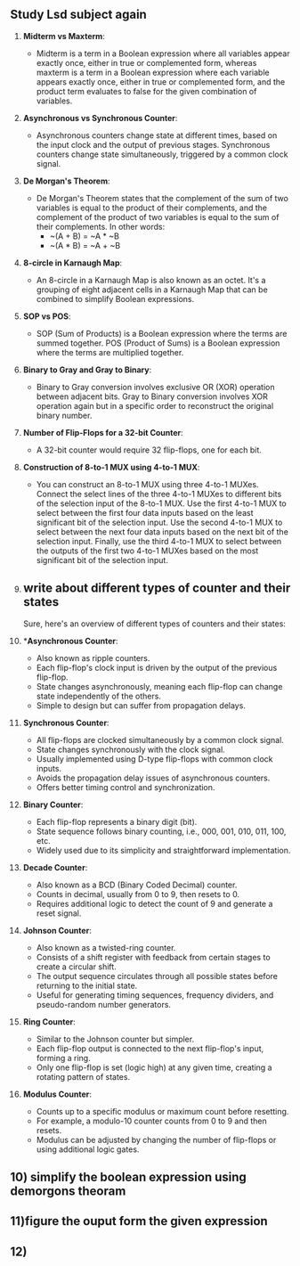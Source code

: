 ## Study Lsd subject again 

1. **Midterm vs Maxterm**:
   - Midterm is a term in a Boolean expression where all variables appear exactly once, either in true or complemented form, whereas maxterm is a term in a Boolean expression where each variable appears exactly once, either in true or complemented form, and the product term evaluates to false for the given combination of variables.

2. **Asynchronous vs Synchronous Counter**:
   - Asynchronous counters change state at different times, based on the input clock and the output of previous stages. Synchronous counters change state simultaneously, triggered by a common clock signal.

3. **De Morgan's Theorem**:
   - De Morgan's Theorem states that the complement of the sum of two variables is equal to the product of their complements, and the complement of the product of two variables is equal to the sum of their complements. In other words:
     - ~(A + B) = ~A * ~B
     - ~(A * B) = ~A + ~B

4. **8-circle in Karnaugh Map**:
   - An 8-circle in a Karnaugh Map is also known as an octet. It's a grouping of eight adjacent cells in a Karnaugh Map that can be combined to simplify Boolean expressions.

5. **SOP vs POS**:
   - SOP (Sum of Products) is a Boolean expression where the terms are summed together. POS (Product of Sums) is a Boolean expression where the terms are multiplied together.

6. **Binary to Gray and Gray to Binary**:
   - Binary to Gray conversion involves exclusive OR (XOR) operation between adjacent bits. Gray to Binary conversion involves XOR operation again but in a specific order to reconstruct the original binary number.

7. **Number of Flip-Flops for a 32-bit Counter**:
   - A 32-bit counter would require 32 flip-flops, one for each bit.

8. **Construction of 8-to-1 MUX using 4-to-1 MUX**:
   - You can construct an 8-to-1 MUX using three 4-to-1 MUXes. Connect the select lines of the three 4-to-1 MUXes to different bits of the selection input of the 8-to-1 MUX. Use the first 4-to-1 MUX to select between the first four data inputs based on the least significant bit of the selection input. Use the second 4-to-1 MUX to select between the next four data inputs based on the next bit of the selection input. Finally, use the third 4-to-1 MUX to select between the outputs of the first two 4-to-1 MUXes based on the most significant bit of the selection input.

9. ## write about different types of counter and their states
    Sure, here's an overview of different types of counters and their states:

1. ***Asynchronous Counter**:
   - Also known as ripple counters.
   - Each flip-flop's clock input is driven by the output of the previous flip-flop.
   - State changes asynchronously, meaning each flip-flop can change state independently of the others.
   - Simple to design but can suffer from propagation delays.

2. **Synchronous Counter**:
   - All flip-flops are clocked simultaneously by a common clock signal.
   - State changes synchronously with the clock signal.
   - Usually implemented using D-type flip-flops with common clock inputs.
   - Avoids the propagation delay issues of asynchronous counters.
   - Offers better timing control and synchronization.

3. **Binary Counter**:
   - Each flip-flop represents a binary digit (bit).
   - State sequence follows binary counting, i.e., 000, 001, 010, 011, 100, etc.
   - Widely used due to its simplicity and straightforward implementation.

4. **Decade Counter**:
   - Also known as a BCD (Binary Coded Decimal) counter.
   - Counts in decimal, usually from 0 to 9, then resets to 0.
   - Requires additional logic to detect the count of 9 and generate a reset signal.

5. **Johnson Counter**:
   - Also known as a twisted-ring counter.
   - Consists of a shift register with feedback from certain stages to create a circular shift.
   - The output sequence circulates through all possible states before returning to the initial state.
   - Useful for generating timing sequences, frequency dividers, and pseudo-random number generators.

6. **Ring Counter**:
   - Similar to the Johnson counter but simpler.
   - Each flip-flop output is connected to the next flip-flop's input, forming a ring.
   - Only one flip-flop is set (logic high) at any given time, creating a rotating pattern of states.

7. **Modulus Counter**:
   - Counts up to a specific modulus or maximum count before resetting.
   - For example, a modulo-10 counter counts from 0 to 9 and then resets.
   - Modulus can be adjusted by changing the number of flip-flops or using additional logic gates.

  ## 10) simplify the boolean expression using demorgons theoram

  ## 11)figure the ouput form the given expression
  ## 12)

